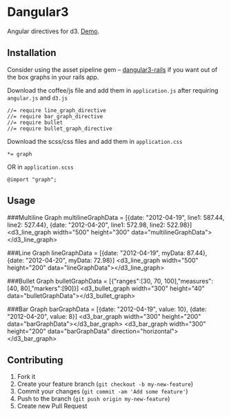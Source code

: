 # Dangular3

Angular directives for d3. [Demo](http://nilenso.github.io/dangular3).

## Installation

Consider using the asset pipeline gem – [dangular3-rails](https://github.com/nilenso/dangular3-rails) if you want out of the box graphs in your rails app.

Download the coffee/js file and add them in `application.js` after requiring `angular.js` and `d3.js`

    //= require line_graph_directive
    //= require bar_graph_directive
    //= require bullet
    //= require bullet_graph_directive

Download the scss/css files and add them in `application.css`

    *= graph

OR in `application.scss`

    @import "graph";

## Usage

###Multiline Graph
    multilineGraphData = [{date: "2012-04-19", line1: 587.44, line2: 527.44}, {date: "2012-04-20", line1: 572.98, line2: 522.98}]
    <d3_line_graph width="500" height="300" data="multilineGraphData"></d3_line_graph>

###Line Graph
    lineGraphData = [{date: "2012-04-19", myData: 87.44}, {date: "2012-04-20", myData: 72.98}]
    <d3_line_graph width="500" height="200" data="lineGraphData"></d3_line_graph>

###Bullet Graph
    bulletGraphData = [{"ranges":[30, 70, 100],"measures":[40, 80],"markers":[90]}]
    <d3_bullet_graph width="300" height="40" data="bulletGraphData"></d3_bullet_graph>

###Bar Graph
    barGraphData = [{date: "2012-04-19", value: 10}, {date: "2012-04-20", value: 8}]
    <d3_bar_graph width="300" height="200" data="barGraphData"></d3_bar_graph>
    <d3_bar_graph width="300" height="200" data="barGraphData" direction="horizontal"></d3_bar_graph>

## Contributing

1. Fork it
2. Create your feature branch (`git checkout -b my-new-feature`)
3. Commit your changes (`git commit -am 'Add some feature'`)
4. Push to the branch (`git push origin my-new-feature`)
5. Create new Pull Request
